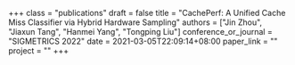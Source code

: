 +++
class = "publications"
draft = false
title = "CachePerf: A Unified Cache Miss Classifier via Hybrid Hardware Sampling"
authors = ["Jin Zhou", "Jiaxun Tang", "Hanmei Yang", "Tongping Liu"]
conference_or_journal = "SIGMETRICS 2022"
date = 2021-03-05T22:09:14+08:00
paper_link = ""
project = ""
+++